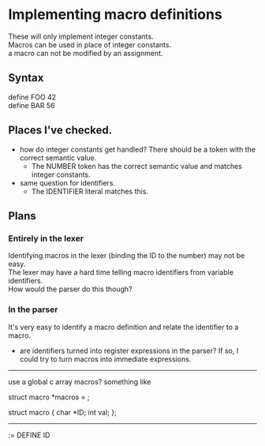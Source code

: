 # Implementing macro definitions
These will only implement integer constants.  
Macros can be used in place of integer constants.  
a macro can not be modified by an assignment.

## Syntax
define FOO 42  
define BAR 56

## Places I've checked.
- how do integer constants get handled? There should be a token with the correct semantic value.
  - The NUMBER token has the correct semantic value and matches integer constants.
- same question for identifiers.
  - The IDENTIFIER literal matches this.

## Plans
### Entirely in the lexer
Identifying macros in the lexer (binding the ID to the number) may not be easy.  
The lexer may have a hard time telling macro identifiers from variable identifiers.  
How would the parser do this though?  


### In the parser
It's very easy to identify a macro definition and relate the identifier to a macro.
- are identifiers turned into register expressions in the parser? If so, I could try to turn macros into immediate expressions.  
***
use a global c array macros?
something like 

struct macro *macros = ;

struct macro {
    char *ID;
    int val;
};  
***

<macro-definition> := DEFINE ID 